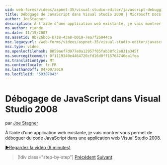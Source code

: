 ```yaml
---
uid: web-forms/videos/aspnet-35/visual-studio-editor/javascript-debugging-in-visual-studio-2008
title: Débogage de JavaScript dans Visual Studio 2008 | Microsoft Docs
author: JoeStagner
description: À l’aide d’une application web existante, je vais montrer vous permet de déboguer du code JavaScript dans une application web Visual Studio 2008.
ms.author: riande
ms.date: 11/15/2007
ms.assetid: 8b726bc6-b718-43a8-b019-7ea7f26944ca
msc.legacyurl: /web-forms/videos/aspnet-35/visual-studio-editor/javascript-debugging-in-visual-studio-2008
msc.type: video
ms.openlocfilehash: 8059aef7d977e0a12957f05fab38fc2e831a345f
ms.sourcegitcommit: 0f1119340e4464720cfd16d0ff15764746ea1fea
ms.translationtype: MT
ms.contentlocale: fr-FR
ms.lasthandoff: 04/09/2019
ms.locfileid: "59387843"
---
```

# <a name="javascript-debugging-in-visual-studio-2008"></a>Débogage de JavaScript dans Visual Studio 2008

par [Joe Stagner](https://github.com/JoeStagner)

À l’aide d’une application web existante, je vais montrer vous permet de déboguer du code JavaScript dans une application web Visual Studio 2008.

[&#9654;Regardez la vidéo (9 minutes)](https://channel9.msdn.com/Blogs/ASP-NET-Site-Videos/javascript-debugging-in-visual-studio-2008)

> [!div class="step-by-step"]
> [Précédent](javascript-intellisense-support-in-visual-studio-2008.md)
> [Suivant](multi-targeting-support-in-visual-studio-2008.md)
